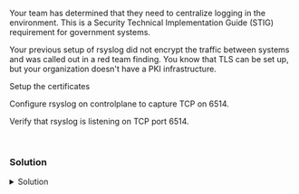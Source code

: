 Your team has determined that they need to centralize logging in the environment. This is a Security Technical Implementation Guide (STIG) requirement for government systems. 

Your previous setup of rsyslog did not encrypt the traffic between systems and was called out in a red team finding. You know that TLS can be set up, but your organization doesn't have a PKI infrastructure.

Setup the certificates

Configure rsyslog on controlplane to capture TCP on 6514.

Verify that rsyslog is listening on TCP port 6514.

<br>

### Solution
<details>
<summary>Solution</summary>

Ensure both servers have the correct software
```plain
apt -y install gnutls-bin rsyslog-gnutls
```{{exec}}

```plain
ssh node01 'apt -y install gnutls-bin rsyslog-gnutls'
```{{exec}}

Setup TLS certificates for the test environment

Change to the appropriate directory

```plain
cd /usr/local/share/ca-certificates
```{{exec}}

Generate private key as a Certificate Authority (to sign all other keys)
```plain
certtool --generate-privkey --outfile ca-key.pem
```{{exec}}

Generate self-signed cert  

```plain
certtool --generate-self-signed --load-privkey ca-key.pem --outfile ca.pem
```{{exec}}

```plain
  Select defaults
  Organization name: ProLUG
  Make expiration 90 days
  Select defaults
  Select "y" for Is the above information ok?
```

Verify both ca-key.pem and ca.pem have been created
```plain
ls -l
```{{exec}}

What permissions do you see on these files?

Generate a new private key for controlplane

```plain
certtool --generate-privkey --outfile key.pem
```{{exec}}

Generate a certificate request for controlplane

```plain
certtool --generate-request --load-privkey key.pem --outfile request.pem
```{{exec}}

```plain
  Accept all defaults
```

Sign the certificate request for controlplane

```plain
certtool --generate-certificate --load-request request.pem --outfile cert.pem --load-ca-certificate ca.pem --load-ca-privkey ca-key.pem
```{{exec}}}

```plain
  Make expiration 60 days
  Is this a TLS web client certificate? (y/N): y
  Enter a dnsName of the subject of the certificate: controlplane
  Accept all other defaults
  Select "y" for Is the above information ok?
```

Validate any information by checking the cert

```plain
certtool --certificate-info --infile cert.pem | grep -i control
```{{exec}}

Fix permissions on the local key.pem so syslog user can securely read it.

```plain
chown root:syslog /usr/local/share/ca-certificates/key.pem 
chmod 640 /usr/local/share/ca-certificates/key.pem
```{{exec}}

Verify all permissions
```plain
ls -l
```{{exec}}

Copy the correct file over to node01
```plain
scp /usr/local/share/ca-certificates/ca.pem node01:/usr/local/share/ca-certificates/ca.pem 
```{{exec}}

Configure rsyslog on controlplane to capture TCP on the default port 6514.

```plain
vi /etc/rsyslog.conf
```{{exec}}

Add the following to the bottom of the file

```plain
############################
# Custom TLS Server
############################

global(
DefaultNetstreamDriver="gtls"
DefaultNetstreamDriverCAFile="/usr/local/share/ca-certificates/ca.pem"
DefaultNetstreamDriverCertFile="/usr/local/share/ca-certificates/cert.pem"
DefaultNetstreamDriverKeyFile="/usr/local/share/ca-certificates/key.pem"
)

module(
Load="imtcp"
StreamDriver.Name="gtls"
StreamDriver.Mode="1"
StreamDriver.Authmode="anon"
)

input(
type="imtcp"
port="6514"
)
```

Hit esc :wq to write and quit

You know that systems do not take configuration file changes without a restart of the service, so restart rsyslog

```plain
systemctl restart rsyslog
```{{exec}}

```plain
systemctl status rsyslog --no-pager
```{{exec}}

Verify that your system is listening on port 6514 for TCP traffic.

```plain
ss -ntulp | grep 6514
```{{exec}}

You are ready to head to the next part of the lab.

</details>

